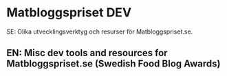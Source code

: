 Matbloggspriset DEV
===================
SE:
Olika utvecklingsverktyg och resurser för Matbloggspriset.se. 

EN:
Misc dev tools and resources for Matbloggspriset.se (Swedish Food Blog Awards)
--


